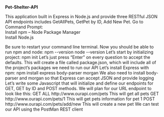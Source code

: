 <b> Pet-Shelter-API </b>

<p>This application built in Express in Node.js and provide three RESTful JSON API endpoints includes GetAllPets, GetPet by ID, Add New Pet. 
Go to Command Prompt: <br/> Install npm – Node Package Manager <br/>
Install Node.js    </p>
Be sure to restart your command line terminal. Now you should be able to run npm and node:
npm  --version
node --version
Let’s start by initializing project: npm init
Let’s just press “Enter” on every question to accept the defaults. This will create a file called package.json, which will include all of the project’s packages we need to run our API
Let’s install Express with npm:
npm install express body-parser morgan
We also need to install body-parser and morgan so that Express can accept JSON and provide logging
Let’s write some Javascript that will initialize and define our endpoints for GET, GET by ID and POST methods. 
We will plan for our URL endpoint to look like this:
GET ALL http://www.ourapi.com/pets    This will get all pets
GET     http://www.ourapi.com/pets/1    This will get pets information for pet 1
POST    http://www.ourapi.com/pets/add/new       This will create a new pet 
We can test our API  using the PostMan REST client 
